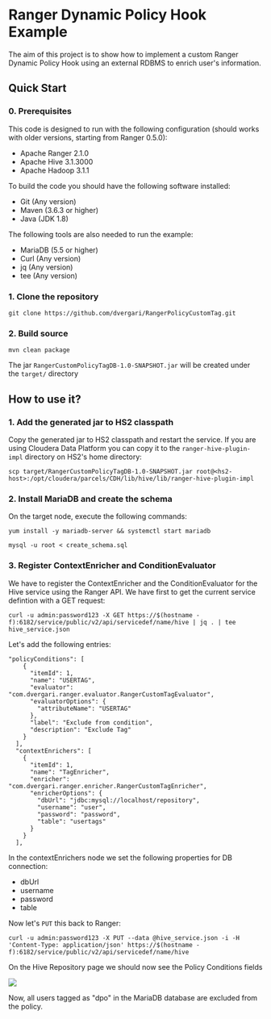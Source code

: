 # Ranger Dynamic Policy Hook Example

The aim of this project is to show how to implement a custom Ranger Dynamic Policy Hook using an external RDBMS to enrich user's information.

## Quick Start

### 0. Prerequisites
This code is designed to run with the following configuration (should works with older versions, starting from Ranger 0.5.0):

* Apache Ranger 2.1.0
* Apache Hive 3.1.3000
* Apache Hadoop 3.1.1

To build the code you should have the following software installed:

* Git (Any version)
* Maven (3.6.3 or higher)
* Java (JDK 1.8)

The following tools are also needed to run the example:

* MariaDB (5.5 or higher)
* Curl (Any version)
* jq (Any version)
* tee (Any version)

### 1. Clone the repository
```git clone https://github.com/dvergari/RangerPolicyCustomTag.git```

### 2. Build source
```mvn clean package```

The jar ```RangerCustomPolicyTagDB-1.0-SNAPSHOT.jar``` will be created under the ```target/``` directory


## How to use it?

### 1. Add the generated jar to HS2 classpath
Copy the generated jar to HS2 classpath and restart the service. If you are using Cloudera Data Platform you can copy it to the ```ranger-hive-plugin-impl``` directory on HS2's home directory:

```scp target/RangerCustomPolicyTagDB-1.0-SNAPSHOT.jar root@<hs2-host>:/opt/cloudera/parcels/CDH/lib/hive/lib/ranger-hive-plugin-impl```

### 2. Install MariaDB and create the schema
On the target node, execute the following commands:

```yum install -y mariadb-server && systemctl start mariadb``` 

```mysql -u root < create_schema.sql```

### 3. Register ContextEnricher and ConditionEvaluator
We have to register the ContextEnricher and the ConditionEvaluator for the Hive service using the Ranger API. We have first to get the current service defintion with a GET request:

```curl -u admin:password123 -X GET https://$(hostname -f):6182/service/public/v2/api/servicedef/name/hive | jq . | tee hive_service.json```

Let's add the following entries:

```
"policyConditions": [
    {
      "itemId": 1,
      "name": "USERTAG",
      "evaluator": "com.dvergari.ranger.evaluator.RangerCustomTagEvaluator",
      "evaluatorOptions": {
        "attributeName": "USERTAG"
      },
      "label": "Exclude from condition",
      "description": "Exclude Tag"
    }
  ],
  "contextEnrichers": [
    {
      "itemId": 1,
      "name": "TagEnricher",
      "enricher": "com.dvergari.ranger.enricher.RangerCustomTagEnricher",
      "enricherOptions": {
        "dbUrl": "jdbc:mysql://localhost/repository",
        "username": "user",
        "password": "password",
        "table": "usertags"
      }
    }
  ],
```

In the contextEnrichers node we set the following properties for DB connection:

* dbUrl
* username
* password
* table

Now let's ```PUT``` this back to Ranger:

```curl -u admin:password123 -X PUT --data @hive_service.json -i -H 'Content-Type: application/json' https://$(hostname -f):6182/service/public/v2/api/servicedef/name/hive```

On the Hive Repository page we should now see the Policy Conditions fields

<img src="./images/Policy_conditions.png">

Now, all users tagged as "dpo" in the MariaDB database are excluded from the policy.